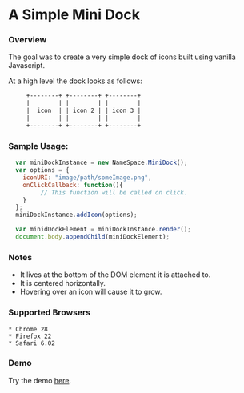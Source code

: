 A Simple Mini Dock
===

### Overview
The goal was to create a very simple dock of icons built using vanilla Javascript.

At a high level the dock looks as follows:
  ```html
       +--------+ +--------+ +--------+
       |        | |        | |        |
       |  icon  | | icon 2 | | icon 3 |
       |        | |        | |        |
       +--------+ +--------+ +--------+
   ```


### Sample Usage:

  ```javascript
    var miniDockInstance = new NameSpace.MiniDock();
    var options = {
      iconURI: "image/path/someImage.png",
      onClickCallback: function(){
           // This function will be called on click.
      }
    };
    miniDockInstance.addIcon(options);

    var minidDockElement = miniDockInstance.render();
    document.body.appendChild(miniDockElement);
  ```

### Notes

 - It lives at the bottom of the DOM element it is attached to.
 - It is centered horizontally.
 - Hovering over an icon will cause it to grow.

### Supported Browsers
    * Chrome 28
    * Firefox 22
    * Safari 6.02


### Demo
   Try the demo [here](http://jasoncbautista.github.io/miniDock/).
